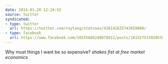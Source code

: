 ```yaml
---
date: 2014-01-28 12:24:52
source: twitter
syndicated:
- type: twitter
  url: https://twitter.com/roytang/statuses/428141625743659008/
- type: facebook
  url: https://www.facebook.com/10155666240078912/posts/10152753392053912
---
```


Why must things I want be so expensive? *shakes fist at free market economics*